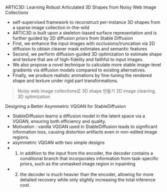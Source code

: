 ARTIC3D: Learning Robust Articulated 3D Shapes from Noisy Web Image Collections
- self-supervised framework to reconstruct per-instance 3D shapes from a sparse image collection in-the-wild
- ARTIC3D is built upon a skeleton-based surface representation and is further guided by 2D diffusion priors from Stable Diffusion
- First, we enhance the input images with occlusions/truncation via 2D diffusion to obtain cleaner mask estimates and semantic features
- Second, we perform diffusion-guided 3D optimization to estimate shape and texture that are of high-fidelity and faithful to input images. 
- We also propose a novel technique to calculate more stable image-level gradients via diffusion models compared to existing alternatives. 
- Finally, we produce realistic animations by fine-tuning the rendered shape and texture under rigid part transformations. 
> Noisy web image collections로 3D shape 만들기
> 2D image cleaning, 3D optimization

Designing a Better Asymmetric VQGAN for StableDiffusion
- StableDiffusion learns a diffusion model in the latent space via a VQGAN, ensuring both efficiency and quality.
- Motivation : vanilla VQGAN used in StableDiffusion leads to significant information loss, causing distortion artifacts even in non-edited image regions.
- asymmetric VQGAN with two simple designs
- 1. in addition to the input from the encoder, the decoder contains a conditional branch that incorporates information from task-specific priors, such as the unmasked image region in inpainting
- 2. the decoder is much heavier than the encoder, allowing for more detailed recovery while only slightly increasing the total inference cost.
